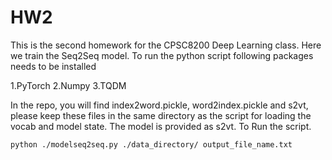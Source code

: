 # HW2
This is the second homework for the CPSC8200 Deep Learning class. Here we train the Seq2Seq model. 
To run the python script following packages needs to be installed 

1.PyTorch
2.Numpy
3.TQDM

In the repo, you will find index2word.pickle, word2index.pickle and s2vt, please keep these files in the same directory as the 
script for loading the vocab and model state. The model is provided as s2vt.
To Run the script.
```
python ./modelseq2seq.py ./data_directory/ output_file_name.txt
```